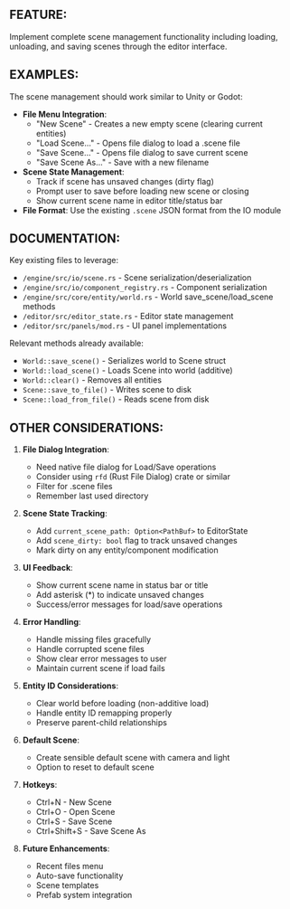 ## FEATURE:

Implement complete scene management functionality including loading, unloading, and saving scenes through the editor interface.

## EXAMPLES:

The scene management should work similar to Unity or Godot:
- **File Menu Integration**:
  - "New Scene" - Creates a new empty scene (clearing current entities)
  - "Load Scene..." - Opens file dialog to load a .scene file
  - "Save Scene..." - Opens file dialog to save current scene
  - "Save Scene As..." - Save with a new filename
- **Scene State Management**:
  - Track if scene has unsaved changes (dirty flag)
  - Prompt user to save before loading new scene or closing
  - Show current scene name in editor title/status bar
- **File Format**: Use the existing `.scene` JSON format from the IO module

## DOCUMENTATION:

Key existing files to leverage:
- `/engine/src/io/scene.rs` - Scene serialization/deserialization
- `/engine/src/io/component_registry.rs` - Component serialization
- `/engine/src/core/entity/world.rs` - World save_scene/load_scene methods
- `/editor/src/editor_state.rs` - Editor state management
- `/editor/src/panels/mod.rs` - UI panel implementations

Relevant methods already available:
- `World::save_scene()` - Serializes world to Scene struct
- `World::load_scene()` - Loads Scene into world (additive)
- `World::clear()` - Removes all entities
- `Scene::save_to_file()` - Writes scene to disk
- `Scene::load_from_file()` - Reads scene from disk

## OTHER CONSIDERATIONS:

1. **File Dialog Integration**:
   - Need native file dialog for Load/Save operations
   - Consider using `rfd` (Rust File Dialog) crate or similar
   - Filter for .scene files
   - Remember last used directory

2. **Scene State Tracking**:
   - Add `current_scene_path: Option<PathBuf>` to EditorState
   - Add `scene_dirty: bool` flag to track unsaved changes
   - Mark dirty on any entity/component modification

3. **UI Feedback**:
   - Show current scene name in status bar or title
   - Add asterisk (*) to indicate unsaved changes
   - Success/error messages for load/save operations

4. **Error Handling**:
   - Handle missing files gracefully
   - Handle corrupted scene files
   - Show clear error messages to user
   - Maintain current scene if load fails

5. **Entity ID Considerations**:
   - Clear world before loading (non-additive load)
   - Handle entity ID remapping properly
   - Preserve parent-child relationships

6. **Default Scene**:
   - Create sensible default scene with camera and light
   - Option to reset to default scene

7. **Hotkeys**:
   - Ctrl+N - New Scene
   - Ctrl+O - Open Scene
   - Ctrl+S - Save Scene
   - Ctrl+Shift+S - Save Scene As

8. **Future Enhancements**:
   - Recent files menu
   - Auto-save functionality
   - Scene templates
   - Prefab system integration